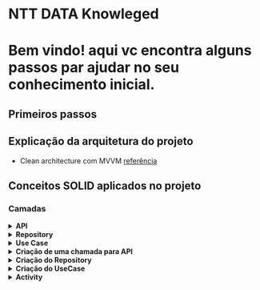 # NTT DATA Knowleged
<html>
<body>
<h1>Bem vindo! aqui vc encontra alguns passos par ajudar no seu conhecimento inicial.</h1>

## Primeiros passos

<h2>Explicação da arquitetura do projeto</h2>

- Clean architecture com
  MVVM [referência](https://medium.com/swlh/clean-architecture-in-android-a-beginner-approach-be0ce00d806b)

## Conceitos SOLID aplicados no projeto

<h3 align="left">Camadas</h3>
<details>
  <summary><b>API</b></summary>
    <p>Objetos de request</p>
    <code>
        ObjectRequest(
            @SerializedName("id") val id: String?,
            @SerializedName("code") val code: String?,
            @SerializedName("action") val action: String?,
            @SerializedName("category") val category: String?,
            @SerializedName("category_option") val categoryOption: String?
        )
    </code>
    <p>Objetos de response</p>
    <code>
        data class ObjectResponse(
          @SerializedName("id") val id: String?,
          @SerializedName("code") val code: String?,
          @SerializedName("title") val title: String?,
          @SerializedName("timer") val timer: Long?,
          @SerializedName("options") val options: FeedBackOptionsResponse?
        )
    </code>
    <p>Objetos de negócios BO</p>
    <code>
        @Parcelize
        data class ObjectBO(
            val id: String,
            val code: String,
            val title: String,
            val timer: Long,
            val options: ObjectOptionsBO
        ) : Parcelable
    </code>
    <p>Objetos de view VO</p>
    <code>
        @Parcelize
        data class ObjectVO(
            val title: String,
            val options: ObjectOptionsVO
        ) : Parcelable
    </code>
    <p>Mapper de response para BO</p>
    <code>
        fun toObjectBO(): ObjectBO {
          return ObjectBO(
              title = title,
              options = options.toObjectBO()
          )
        }
    </code>
    <p>Mapper de BO para VO</p>
    <code>
        fun toObjectVO(): ObjectVO {
          return ObjectVO(
              title = title,
              options = options.toObjectVO()
          )
        }
    </code>
</details>

<details>
  <summary><b>Repository</b></summary>
    <p>Conceitos de chamadas para API</p>
    <p>Responsabilidades do repository</p>
    <p>Utilizando flows para chamadas</p>
    <p>Obtendo response e fazendo rapper para BO</p>
</details>

<details>
  <summary><b>Use Case</b></summary>
    <p>Conceitos de UseCase</p>
    <p>Responsabilidades do UseCase</p>
    <p>Utilizando UseCase para solicitações ao Repository</p>
</details>

<details>
  <summary><b>Criação de uma chamada para API</b></summary>
    <p>Criação de objetos de requestada</p>
    <p>Criação de objetos de response</p>
    <p>Criação de objetos BO</p>
    <p>Criação de objetos VO</p>
</details>

<details>
  <summary><b>Criação do Repository</b></summary>
    <p>Criando primeira chamada para API</p>
    <p>Obtendo response da chamada</p>
    <p>Mapper do response par objeto BO</p>
    <p>Utilização de flow para chamada API</p>
</details>

<details>
  <summary><b>Criação do UseCase</b></summary>
    <p>Criando comunicação com Repository</p>
    <p>Executando função de comunicação comRepository</p>
</details>

<details>
  <summary><b>Activity</b></summary>
-  <h2>Criando Primeira Activity sem injeção de dependência</h2>
    <p>Criando primeiro Layout</p>
    <p>Conceitos de constraint Layout</p>
</details>

</body>
</html>
